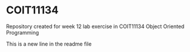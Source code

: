 # COIT11134
Repository created for week 12 lab exercise in COIT11134 Object Oriented Programming

This is a new line in the readme file
